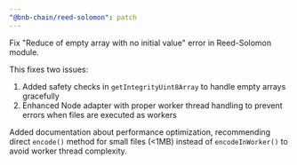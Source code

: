 ```yaml
---
"@bnb-chain/reed-solomon": patch
---
```


Fix "Reduce of empty array with no initial value" error in Reed-Solomon module.

This fixes two issues:
1. Added safety checks in `getIntegrityUint8Array` to handle empty arrays gracefully
2. Enhanced Node adapter with proper worker thread handling to prevent errors when files are executed as workers

Added documentation about performance optimization, recommending direct `encode()` method for small files (<1MB) instead of `encodeInWorker()` to avoid worker thread complexity. 